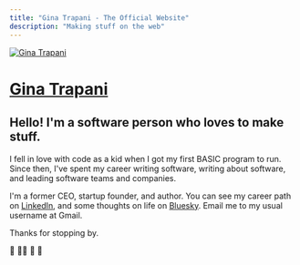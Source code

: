 ```yaml
---
title: "Gina Trapani - The Official Website"
description: "Making stuff on the web"
---
```

[![Gina Trapani](https://1.gravatar.com/avatar/44230311a3dcd684b6c5f81bf2ec9f60?s=200&d=mm&r=g)](/)

# [Gina Trapani](/)

## Hello! I'm a software person who loves to make stuff.

I fell in love with code as a kid when I got my first BASIC program to run. Since then, I've spent my career writing software, writing about software, and leading software teams and companies.

I'm a former CEO, startup founder, and author. You can see my career path on [LinkedIn](https://linkedin.com/in/ginatrapani), and some thoughts on life on [Bluesky](https://bsky.app/profile/ginatrapani.org). Email me to my usual username at Gmail.

Thanks for stopping by.

:wave: :rainbow_flag: :unicorn: :notebook:
